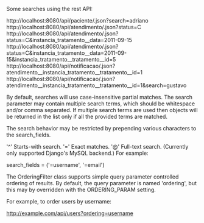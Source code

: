Some searches using the rest API:

http://localhost:8080/api/paciente/.json?search=adriano
http://localhost:8080/api/atendimento/.json?status=C
http://localhost:8080/api/atendimento/.json?status=C&instancia_tratamento__data=2011-09-15
http://localhost:8080/api/atendimento/.json?status=C&instancia_tratamento__data=2011-09-15&instancia_tratamento__tratamento__id=5
http://localhost:8080/api/notificacao/.json?atendimento__instancia_tratamento__tratamento__id=1
http://localhost:8080/api/notificacao/.json?atendimento__instancia_tratamento__tratamento__id=1&search=gustavo

By default, searches will use case-insensitive partial matches. The search parameter may contain multiple search terms, which should be whitespace and/or comma separated. If multiple search terms are used then objects will be returned in the list only if all the provided terms are matched.

The search behavior may be restricted by prepending various characters to the search_fields.

'^' Starts-with search.
'=' Exact matches.
'@' Full-text search. (Currently only supported Django's MySQL backend.)
For example:

search_fields = ('=username', '=email')

The OrderingFilter class supports simple query parameter controlled ordering of results. By default, the query parameter is named 'ordering', but this may by overridden with the ORDERING_PARAM setting.

For example, to order users by username:

http://example.com/api/users?ordering=username
